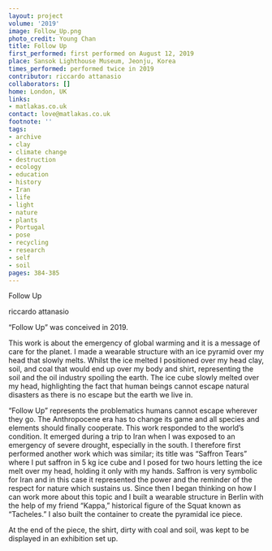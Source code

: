 ```yaml
---
layout: project
volume: '2019'
image: Follow_Up.png
photo_credit: Young Chan
title: Follow Up
first_performed: first performed on August 12, 2019
place: Sansok Lighthouse Museum, Jeonju, Korea
times_performed: performed twice in 2019
contributor: riccardo attanasio
collaborators: []
home: London, UK
links:
- matlakas.co.uk
contact: love@matlakas.co.uk
footnote: ''
tags:
- archive
- clay
- climate change
- destruction
- ecology
- education
- history
- Iran
- life
- light
- nature
- plants
- Portugal
- pose
- recycling
- research
- self
- soil
pages: 384-385
---
```


Follow Up

riccardo attanasio

“Follow Up” was conceived in 2019.

This work is about the emergency of global warming and it is a message of care for the planet. I made a wearable structure with an ice pyramid over my head that slowly melts. Whilst the ice melted I positioned over my head clay, soil, and coal that would end up over my body and shirt, representing the soil and the oil industry spoiling the earth. The ice cube slowly melted over my head, highlighting the fact that human beings cannot escape natural disasters as there is no escape but the earth we live in.

“Follow Up” represents the problematics humans cannot escape wherever they go. The Anthropocene era has to change its game and all species and elements should finally cooperate. This work responded to the world’s condition. It emerged during a trip to Iran when I was exposed to an emergency of severe drought, especially in the south. I therefore first performed another work which was similar; its title was “Saffron Tears” where I put saffron in 5 kg ice cube and I posed for two hours letting the ice melt over my head, holding it only with my hands. Saffron is very symbolic for Iran and in this case it represented the power and the reminder of the respect for nature which sustains us. Since then I began thinking on how I can work more about this topic and I built a wearable structure in Berlin with the help of my friend “Kappa,” historical figure of the Squat known as “Tacheles.” I also built the container to create the pyramidal ice piece.

At the end of the piece, the shirt, dirty with coal and soil, was kept to be displayed in an exhibition set up.
